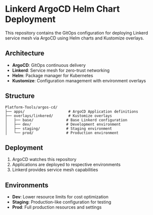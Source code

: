 # Linkerd ArgoCD Helm Chart Deployment

This repository contains the GitOps configuration for deploying Linkerd service mesh via ArgoCD using Helm charts and Kustomize overlays.

## Architecture

- **ArgoCD**: GitOps continuous delivery
- **Linkerd**: Service mesh for zero-trust networking
- **Helm**: Package manager for Kubernetes
- **Kustomize**: Configuration management with environment overlays

## Structure

```
Platform-Tools/argos-cd/
├── apps/                    # ArgoCD Application definitions
├── overlays/linkered/       # Kustomize overlays
│   ├── base/               # Base Linkerd configuration
│   ├── dev/                # Development environment
│   ├── staging/            # Staging environment
│   └── prod/               # Production environment
```

## Deployment

1. ArgoCD watches this repository
2. Applications are deployed to respective environments
3. Linkerd provides service mesh capabilities

## Environments

- **Dev**: Lower resource limits for cost optimization
- **Staging**: Production-like configuration for testing
- **Prod**: Full production resources and settings